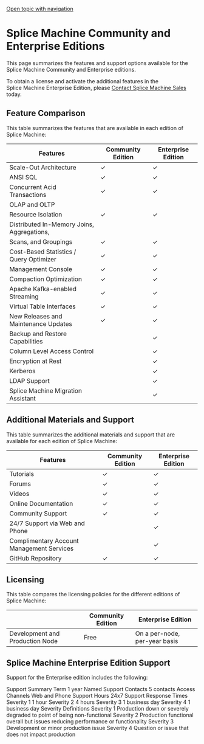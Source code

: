 [Open topic with navigation](../../index.html#OnPremise/GettingStarted/SpliceEditions.html)

[]()Splice Machine Community and Enterprise Editions
====================================================

This page summarizes the features and support options available for the Splice Machine Community and Enterprise editions.

To obtain a license and activate the additional features in the Splice Machine <span class="ItalicFont">Enterprise Edition</span>, <span class="noteEnterpriseNote">please [Contact Splice Machine Sales](http://www.splicemachine.com/company/contact-us/) today.</span>

Feature Comparison
------------------

This table summarizes the features that are available in each edition of Splice Machine:

| Features                                   | Community Edition | Enterprise Edition |
|--------------------------------------------|-------------------|--------------------|
| Scale-Out Architecture                     | ✓                 | ✓                  |
| ANSI SQL                                   | ✓                 | ✓                  |
| Concurrent Acid Transactions               | ✓                 | ✓                  |
| OLAP and OLTP                              
 Resource Isolation                          | ✓                 | ✓                  |
| Distributed In-Memory Joins, Aggregations, 
 Scans, and Groupings                        | ✓                 | ✓                  |
| Cost-Based Statistics / Query Optimizer    | ✓                 | ✓                  |
| Management Console                         | ✓                 | ✓                  |
| Compaction Optimization                    | ✓                 | ✓                  |
| Apache Kafka-enabled Streaming             | ✓                 | ✓                  |
| Virtual Table Interfaces                   | ✓                 | ✓                  |
| New Releases and Maintenance Updates       | ✓                 | ✓                  |
| Backup and Restore Capabilities            |                   | ✓                  |
| Column Level Access Control                |                   | ✓                  |
| Encryption at Rest                         |                   | ✓                  |
| Kerberos                                   |                   | ✓                  |
| LDAP Support                               |                   | ✓                  |
| Splice Machine Migration Assistant         |                   | ✓                  |

Additional Materials and Support
--------------------------------

This table summarizes the additional materials and support that are available for each edition of Splice Machine:

| Features                                  | Community Edition | Enterprise Edition |
|-------------------------------------------|-------------------|--------------------|
| Tutorials                                 | ✓                 | ✓                  |
| Forums                                    | ✓                 | ✓                  |
| Videos                                    | ✓                 | ✓                  |
| Online Documentation                      | ✓                 | ✓                  |
| Community Support                         | ✓                 | ✓                  |
| 24/7 Support via Web and Phone            |                   | ✓                  |
| Complimentary Account Management Services |                   | ✓                  |
| GitHub Repository                         | ✓                 | ✓                  |

Licensing
---------

This table compares the licensing policies for the different editions of Splice Machine:

|                                 | Community Edition | Enterprise Edition            |
|---------------------------------|-------------------|-------------------------------|
| Development and Production Node | Free              | On a per-node, per-year basis |

[]()Splice Machine Enterprise Edition Support
---------------------------------------------

Support for the Enterprise edition includes the following:

Support Summary
Term
1 year
Named Support Contacts
5 contacts
Access Channels
Web and Phone
Support Hours
24x7
Support Response Times
Severity 1
1 hour
Severity 2
4 hours
Severity 3
1 business day
Severity 4
1 business day
Severity Definitions
Severity 1
Production down or severely degraded to point of being non-functional
Severity 2
Production functional overall but issues reducing performance or functionality
Severity 3
Development or minor production issue
Severity 4
Question or issue that does not impact production
 


